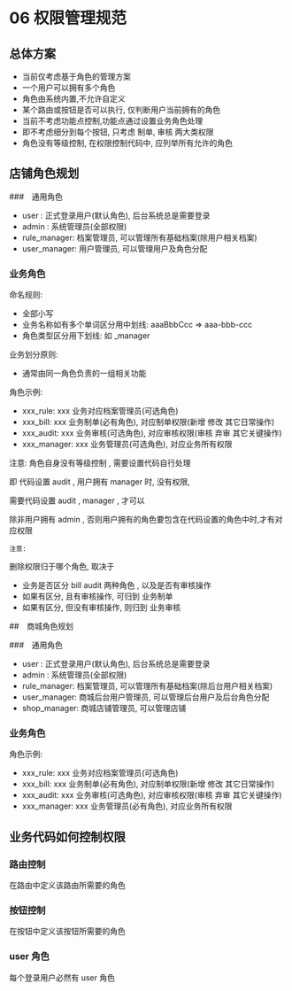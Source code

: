 # 06 权限管理规范

## 总体方案

- 当前仅考虑基于角色的管理方案
- 一个用户可以拥有多个角色
- 角色由系统内置,不允许自定义
- 某个路由或按钮是否可以执行, 仅判断用户当前拥有的角色
- 当前不考虑功能点控制,功能点通过设置业务角色处理
- 即不考虑细分到每个按钮, 只考虑 制单, 审核 两大类权限
- 角色没有等级控制, 在权限控制代码中, 应列举所有允许的角色 


## 店铺角色规划

###　通用角色

- user : 正式登录用户(默认角色), 后台系统总是需要登录
- admin : 系统管理员(全部权限)
- rule_manager: 档案管理员, 可以管理所有基础档案(除用户相关档案)
- user_manager: 用户管理员, 可以管理用户及角色分配

### 业务角色

命名规则:

- 全部小写
- 业务名称如有多个单词区分用中划线: aaaBbbCcc => aaa-bbb-ccc
- 角色类型区分用下划线: 如 _manager

业务划分原则:

- 通常由同一角色负责的一组相关功能


角色示例:

- xxx_rule: xxx 业务对应档案管理员(可选角色)
- xxx_bill: xxx 业务制单(必有角色), 对应制单权限(新增 修改 其它日常操作)
- xxx_audit: xxx 业务审核(可选角色), 对应审核权限(审核 弃审 其它关键操作)
- xxx_manager: xxx 业务管理员(可选角色), 对应业务所有权限

注意: 角色自身没有等级控制 , 需要设置代码自行处理

即 代码设置 audit , 用户拥有 manager 时, 没有权限,

需要代码设置 audit , manager , 才可以

除非用户拥有 admin , 否则用户拥有的角色要包含在代码设置的角色中时,才有对应权限 

`注意:`

删除权限归于哪个角色, 取决于 

- 业务是否区分 bill audit 两种角色 , 以及是否有审核操作
- 如果有区分, 且有审核操作, 可归到 业务制单
- 如果有区分, 但没有审核操作, 则归到 业务审核




##　商城角色规划

###　通用角色

- user : 正式登录用户(默认角色), 后台系统总是需要登录
- admin : 系统管理员(全部权限)
- rule_manager: 档案管理员, 可以管理所有基础档案(除后台用户相关档案)
- user_manager: 商城后台用户管理员, 可以管理后台用户及后台角色分配
- shop_manager: 商城店铺管理员, 可以管理店铺

### 业务角色

角色示例:

- xxx_rule: xxx 业务对应档案管理员(可选角色)
- xxx_bill: xxx 业务制单(必有角色), 对应制单权限(新增 修改 其它日常操作)
- xxx_audit: xxx 业务审核(可选角色), 对应审核权限(审核 弃审 其它关键操作)
- xxx_manager: xxx 业务管理员(必有角色), 对应业务所有权限

## 业务代码如何控制权限 

### 路由控制

在路由中定义该路由所需要的角色

### 按钮控制

在按钮中定义该按钮所需要的角色

### user 角色

每个登录用户必然有 user 角色